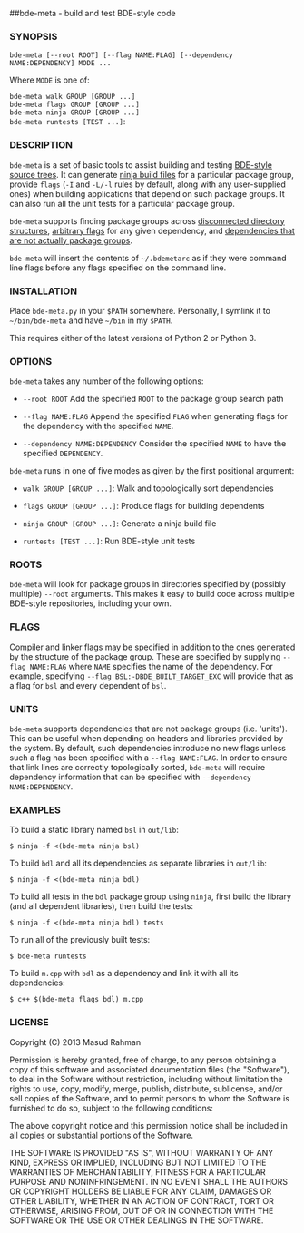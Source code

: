 ##bde-meta - build and test BDE-style code

### SYNOPSIS

`bde-meta [--root ROOT] [--flag NAME:FLAG] [--dependency NAME:DEPENDENCY] MODE ...`<br/>

Where `MODE` is one of:

`bde-meta walk GROUP [GROUP ...]`<br/>
`bde-meta flags GROUP [GROUP ...]`<br/>
`bde-meta ninja GROUP [GROUP ...]`<br/>
`bde-meta runtests [TEST ...]`:

### DESCRIPTION

`bde-meta` is a set of basic tools to assist building and testing [BDE-style
source trees](https://github.com/bloomberg/bde).  It can generate [ninja build
files](https://github.com/martine/ninja) for a particular package group,
provide `flags` (`-I` and `-L/-l` rules by default, along with any
user-supplied ones) when building applications that depend on such package
groups.  It can also run all the unit tests for a particular package group.

`bde-meta` supports finding package groups across [disconnected
directory structures](#roots), [arbitrary flags](#flags) for any given
dependency, and [dependencies that are not actually package groups](#units).

`bde-meta` will insert the contents of `~/.bdemetarc` as if they were command
line flags before any flags specified on the command line.

### INSTALLATION

Place `bde-meta.py` in your `$PATH` somewhere. Personally, I symlink it to
`~/bin/bde-meta` and have `~/bin` in my `$PATH`.

This requires either of the latest versions of Python 2 or Python 3.

### OPTIONS

`bde-meta` takes any number of the following options:

  * `--root ROOT`
    Add the specified `ROOT` to the package group search path

  * `--flag NAME:FLAG`
    Append the specified `FLAG` when generating flags for the dependency
    with the specified `NAME`.

  * `--dependency NAME:DEPENDENCY`
    Consider the specified `NAME` to have the specified `DEPENDENCY`.

`bde-meta` runs in one of five modes as given by the first positional argument:

  * `walk GROUP [GROUP ...]`:
    Walk and topologically sort dependencies

  * `flags GROUP [GROUP ...]`:
    Produce flags for building dependents

  * `ninja GROUP [GROUP ...]`:
    Generate a ninja build file

  * `runtests [TEST ...]`:
    Run BDE-style unit tests

### ROOTS
<a name="roots"></a>

`bde-meta` will look for package groups in directories specified by (possibly
multiple) `--root` arguments.  This makes it easy to build code across multiple
BDE-style repositories, including your own.

### FLAGS
<a name="flags"></a>

Compiler and linker flags may be specified in addition to the ones generated by
the structure of the package group.  These are specified by supplying
`--flag NAME:FLAG` where `NAME` specifies the name of the dependency.
For example, specifying `--flag BSL:-DBDE_BUILT_TARGET_EXC` will provide that
as a flag for `bsl` and every dependent of `bsl`.

### UNITS
<a name="units"></a>

`bde-meta` supports dependencies that are not package groups (i.e. 'units').
This can be useful when depending on headers and libraries provided by the
system.  By default, such dependencies introduce no new flags unless such a
flag has been specified with a `--flag NAME:FLAG`.  In order to ensure that
link lines are correctly topologically sorted, `bde-meta` will require
dependency information that can be specified with `--dependency
NAME:DEPENDENCY`.

### EXAMPLES

To build a static library named `bsl` in `out/lib`:

    $ ninja -f <(bde-meta ninja bsl)

To build `bdl` and all its dependencies as separate libraries in `out/lib`:

    $ ninja -f <(bde-meta ninja bdl)

To build all tests in the `bdl` package group using `ninja`, first build the
library (and all dependent libraries), then build the tests:

    $ ninja -f <(bde-meta ninja bdl) tests

To run all of the previously built tests:

    $ bde-meta runtests

To build `m.cpp` with `bdl` as a dependency and link it with all its
dependencies:

    $ c++ $(bde-meta flags bdl) m.cpp

### LICENSE

Copyright (C) 2013 Masud Rahman

Permission is hereby granted, free of charge, to any person obtaining a copy of
this software and associated documentation files (the "Software"), to deal in
the Software without restriction, including without limitation the rights to
use, copy, modify, merge, publish, distribute, sublicense, and/or sell copies
of the Software, and to permit persons to whom the Software is furnished to do
so, subject to the following conditions:

The above copyright notice and this permission notice shall be included in all
copies or substantial portions of the Software.

THE SOFTWARE IS PROVIDED "AS IS", WITHOUT WARRANTY OF ANY KIND, EXPRESS OR
IMPLIED, INCLUDING BUT NOT LIMITED TO THE WARRANTIES OF MERCHANTABILITY,
FITNESS FOR A PARTICULAR PURPOSE AND NONINFRINGEMENT. IN NO EVENT SHALL THE
AUTHORS OR COPYRIGHT HOLDERS BE LIABLE FOR ANY CLAIM, DAMAGES OR OTHER
LIABILITY, WHETHER IN AN ACTION OF CONTRACT, TORT OR OTHERWISE, ARISING FROM,
OUT OF OR IN CONNECTION WITH THE SOFTWARE OR THE USE OR OTHER DEALINGS IN THE
SOFTWARE.

